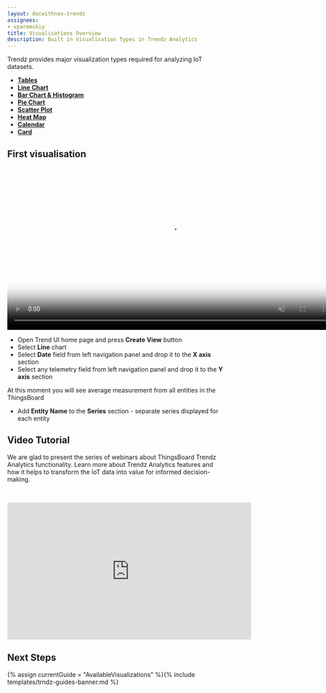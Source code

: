 ```yaml
---
layout: docwithnav-trendz
assignees:
- vparomskiy
title: Visualisations Overview
description: Built in Visualisation Types in Trendz Analytics 
---
```


Trendz provides major visualization types required for analyzing IoT datasets. 

* [**Tables**](/docs/trendz/visualizations-tables)
* [**Line Chart**](/docs/trendz/visualizations-line)
* [**Bar Chart & Histogram**](/docs/trendz/visualizations-bar)
* [**Pie Chart**](/docs/trendz/visualizations-pie)
* [**Scatter Plot**](/docs/trendz/visualizations-scatter)
* [**Heat Map**](/docs/trendz/visualizations-heatmap)
* [**Calendar**](/docs/trendz/visualizations-calendar)
* [**Card**](/docs/trendz/visualizations-card)

## First visualisation

<div class="image-block">
    <div class="image-wrapper">
       <video poster="https://img.thingsboard.io/trendz/simple-line.png" autoplay="" loop="" preload="auto" muted="" style="width: 750px">
            <source src="https://tb-videos.s3-us-west-1.amazonaws.com/trndz-first-view.webm" type="video/webm">                 
        </video> 
    </div>
</div>

* Open Trend UI home page and press **Create View** button
* Select **Line** chart
* Select **Date** field from left navigation panel and drop it to the **X axis** section
* Select any telemetry field from left navigation panel and drop it to the **Y axis** section

At this moment you will see average measurement from all entities in the ThingsBoard

* Add **Entity Name** to the **Series** section - separate series displayed for each entity

## Video Tutorial

We are glad to present the series of webinars about ThingsBoard Trendz Analytics functionality. 
Learn more about Trendz Analytics features and how it helps to transform the IoT data into value for informed decision-making.

&nbsp; 
  
<div id="video">  
    <div id="video_wrapper">
        <iframe width="560" height="315" src="https://www.youtube.com/embed/videoseries?list=PLYEKB_XwLCZIs-_Aoos3CdNIqSYrXk4LN" frameborder="0" allow="accelerometer; autoplay; encrypted-media; gyroscope; picture-in-picture" allowfullscreen></iframe>
    </div>
</div>

## Next Steps

{% assign currentGuide = "AvailableVisualizations" %}{% include templates/trndz-guides-banner.md %}